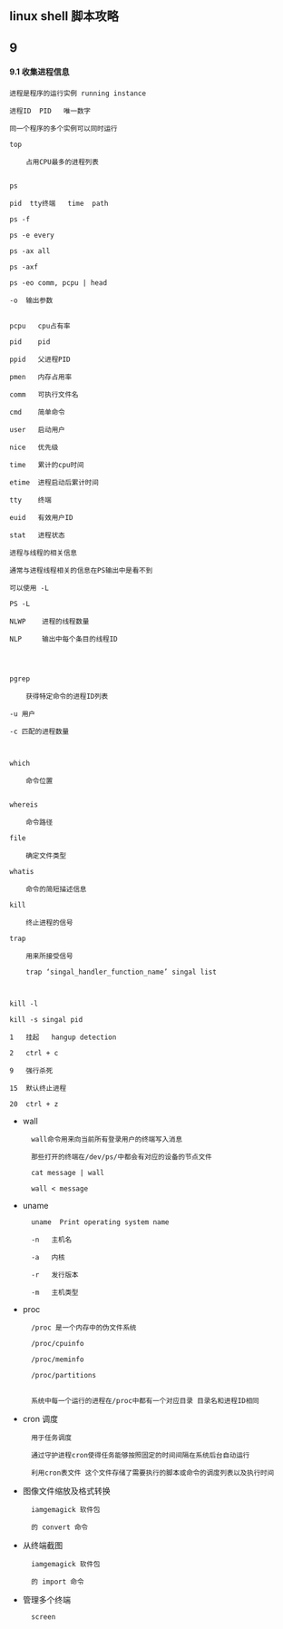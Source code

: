 ## linux shell 脚本攻略

## 9

#### 9.1 收集进程信息

			
	进程是程序的运行实例 running instance
	
	进程ID  PID   唯一数字
	
	同一个程序的多个实例可以同时运行
	
	top
		
		占用CPU最多的进程列表
	
	
	ps
	
	pid  tty终端   time  path
	
	ps -f
	
	ps -e every
	
	ps -ax all
	
	ps -axf
	
	ps -eo comm, pcpu | head
	
	-o  输出参数
	
	
	pcpu   cpu占有率
	
	pid    pid
	
	ppid   父进程PID
	
	pmen   内存占用率
	
	comm   可执行文件名
	
	cmd    简单命令
	
	user   启动用户
	
	nice   优先级
	
	time   累计的cpu时间
	
	etime  进程启动后累计时间
	
	tty    终端
	
	euid   有效用户ID
	
	stat   进程状态
	
	进程与线程的相关信息
	
	通常与进程线程相关的信息在PS输出中是看不到
	
	可以使用 -L 
	
	PS -L 
	
	NLWP    进程的线程数量
	
	NLP     输出中每个条目的线程ID
	
	
	
	
	pgrep
	
		获得特定命令的进程ID列表
		
	-u 用户
	
	-c 匹配的进程数量
	
	
	
	which
	
		命令位置
		
	
	whereis 
	
		命令路径 
		
	file 
	
		确定文件类型
		
	whatis 
	
		命令的简短描述信息
		
	kill 
	
		终止进程的信号
		
	trap 
	
		用来所接受信号
		
		trap ‘singal_handler_function_name’ singal list
		
		
		
	kill -l
	
	kill -s singal pid
	
	1   挂起   hangup detection
	
	2   ctrl + c
	
	9   强行杀死
	
	15  默认终止进程
	
	20  ctrl + z
	
	
			
			
			

- wall

		
		wall命令用来向当前所有登录用户的终端写入消息
		
		那些打开的终端在/dev/ps/中都会有对应的设备的节点文件
		
		cat message | wall
		
		wall < message
		
		
		

- uname

		
		uname  Print operating system name
		
		-n   主机名
		
		-a   内核
		
		-r   发行版本
		
		-m   主机类型
		
		
		


- proc


		
		/proc 是一个内存中的伪文件系统
		
		/proc/cpuinfo
		
		/proc/meminfo
		
		/proc/partitions
		
		
		系统中每一个运行的进程在/proc中都有一个对应目录 目录名和进程ID相同
		
		

- cron 调度

			
		用于任务调度
		
		通过守护进程cron使得任务能够按照固定的时间间隔在系统后台自动运行
		
		利用cron表文件 这个文件存储了需要执行的脚本或命令的调度列表以及执行时间
		
			


- 图像文件缩放及格式转换

			
		iamgemagick 软件包
		
		的 convert 命令
		
			
			
			
	
	
	
- 从终端截图

		
		iamgemagick 软件包
		
		的 import 命令
		
		
	
	
- 管理多个终端


		
		screen
		
		
		
		
		
		
	